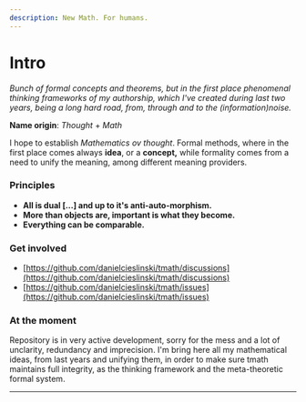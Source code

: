```yaml
---
description: New Math. For humans.
---
```


# Intro

_Bunch of formal concepts and theorems, but in the first place phenomenal thinking frameworks of my authorship, which I've created during last two years, being a long hard road, from, through and to the (information)noise._

**Name origin**: _Thought_ + _Math_

I hope to establish _Mathematics ov thought_. Formal methods, where in the first place comes always **idea**, or a **concept,** while formality comes from a need to unify the meaning, among different meaning providers.

### Principles

* **All is dual \[...] and up to it's anti-auto-morphism.**
* **More than objects are, important is what they become.**&#x20;
* **Everything can be comparable.**

### Get involved

* [https://github.com/danielcieslinski/tmath/discussions](https://github.com/danielcieslinski/tmath/discussions)
* [https://github.com/danielcieslinski/tmath/issues](https://github.com/danielcieslinski/tmath/issues)

### At the moment

Repository is in very active development, sorry for the mess and a lot of unclarity, redundancy and imprecision. I'm bring here all my mathematical ideas, from last years and unifying them, in order to make sure tmath maintains full integrity, as the thinking framework and the meta-theoretic formal system.

****
